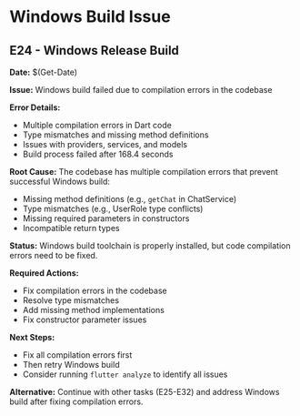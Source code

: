 # Windows Build Issue

## E24 - Windows Release Build

**Date:** $(Get-Date)

**Issue:** Windows build failed due to compilation errors in the codebase

**Error Details:**
- Multiple compilation errors in Dart code
- Type mismatches and missing method definitions
- Issues with providers, services, and models
- Build process failed after 168.4 seconds

**Root Cause:** 
The codebase has multiple compilation errors that prevent successful Windows build:
- Missing method definitions (e.g., `getChat` in ChatService)
- Type mismatches (e.g., UserRole type conflicts)
- Missing required parameters in constructors
- Incompatible return types

**Status:** Windows build toolchain is properly installed, but code compilation errors need to be fixed.

**Required Actions:**
- Fix compilation errors in the codebase
- Resolve type mismatches
- Add missing method implementations
- Fix constructor parameter issues

**Next Steps:** 
- Fix all compilation errors first
- Then retry Windows build
- Consider running `flutter analyze` to identify all issues

**Alternative:** Continue with other tasks (E25-E32) and address Windows build after fixing compilation errors.
